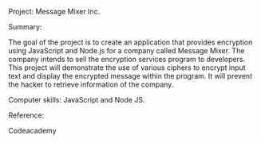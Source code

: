 Project: Message Mixer Inc.

Summary:

The goal of the project is to create an application that provides encryption using JavaScript and Node.js for a company called Message Mixer. The company intends to sell the encryption services program to developers. This project will demonstrate the use of various ciphers to encrypt input text and display the encrypted message within the program. It will prevent the hacker to retrieve information of the company.

Computer skills: JavaScript and Node JS.

Reference:

Codeacademy
